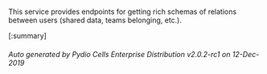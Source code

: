 






This service provides endpoints for getting rich schemas of relations between users (shared data, teams belonging, etc.).

[:summary]

###### Auto generated by Pydio Cells Enterprise Distribution v2.0.2-rc1 on 12-Dec-2019
